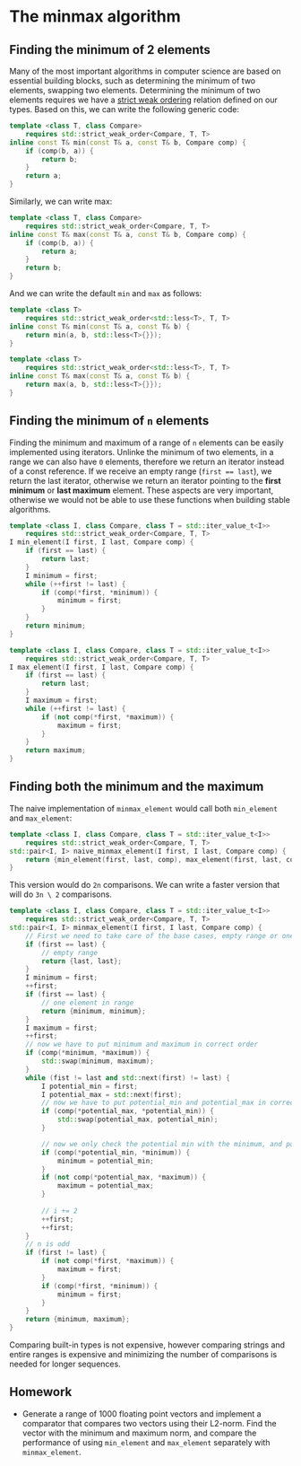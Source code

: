 # The minmax algorithm

## Finding the minimum of 2 elements

Many of the most important algorithms in computer science are based on essential building blocks, such as determining the minimum of two elements, swapping two elements. Determining the minimum of two elements requires we have a [strict weak ordering](https://en.cppreference.com/w/cpp/concepts/strict_weak_order) relation defined on our types. Based on this, we can write the following generic code:
```c++
template <class T, class Compare>
    requires std::strict_weak_order<Compare, T, T>
inline const T& min(const T& a, const T& b, Compare comp) {
    if (comp(b, a)) {
        return b;
    }
    return a;
} 
```

Similarly, we can write max:
```c++
template <class T, class Compare>
    requires std::strict_weak_order<Compare, T, T>
inline const T& max(const T& a, const T& b, Compare comp) {
    if (comp(b, a)) {
        return a;
    }
    return b;
} 
```

And we can write the default `min` and `max` as follows:
```c++
template <class T>
    requires std::strict_weak_order<std::less<T>, T, T>
inline const T& min(const T& a, const T& b) {
    return min(a, b, std::less<T>{}});
}

template <class T>
    requires std::strict_weak_order<std::less<T>, T, T>
inline const T& max(const T& a, const T& b) {
    return max(a, b, std::less<T>{}});
}
```

## Finding the minimum of `n` elements

Finding the minimum and maximum of a range of `n` elements can be easily implemented using iterators. Unlinke the minimum of two elements, in a range we can also have `0` elements, therefore we return an iterator instead of a const reference. If we receive an empty range (`first == last`), we return the last iterator, otherwise we return an iterator pointing to the **first minimum** or **last maximum** element. These aspects are very important, otherwise we would not be able to use these functions when building stable algorithms.
```c++
template <class I, class Compare, class T = std::iter_value_t<I>>
    requires std::strict_weak_order<Compare, T, T>
I min_element(I first, I last, Compare comp) {
    if (first == last) {
        return last;
    }
    I minimum = first;
    while (++first != last) {
        if (comp(*first, *minimum)) {
            minimum = first;
        }
    }
    return minimum;
}

template <class I, class Compare, class T = std::iter_value_t<I>>
    requires std::strict_weak_order<Compare, T, T>
I max_element(I first, I last, Compare comp) {
    if (first == last) {
        return last;
    }
    I maximum = first;
    while (++first != last) {
        if (not comp(*first, *maximum)) {
            maximum = first;
        }
    }
    return maximum;
}
```

## Finding both the minimum and the maximum

The naive implementation of `minmax_element` would call both `min_element` and `max_element`:
```c++
template <class I, class Compare, class T = std::iter_value_t<I>>
    requires std::strict_weak_order<Compare, T, T>
std::pair<I, I> naive_minmax_element(I first, I last, Compare comp) {
    return {min_element(first, last, comp), max_element(first, last, comp)};
}
```
This version would do `2n` comparisons. We can write a faster version that will do `3n \ 2` comparisons.
```c++
template <class I, class Compare, class T = std::iter_value_t<I>>
    requires std::strict_weak_order<Compare, T, T>
std::pair<I, I> minmax_element(I first, I last, Compare comp) {
    // First we need to take care of the base cases, empty range or one element in range
    if (first == last) {
        // empty range
        return {last, last};
    }
    I minimum = first;
    ++first;
    if (first == last) {
        // one element in range
        return {minimum, minimum};
    }
    I maximum = first;
    ++first;
    // now we have to put minimum and maximum in correct order
    if (comp(*minimum, *maximum)) {
        std::swap(minimum, maximum);
    }
    while (fist != last and std::next(first) != last) {
        I potential_min = first;
        I potential_max = std::next(first);
        // now we have to put potential_min and potential_max in correct order
        if (comp(*potential_max, *potential_min)) {
            std::swap(potential_max, potential_min);
        }

        // now we only check the potential min with the minimum, and potential max with the maximum
        if (comp(*potential_min, *minimum)) {
            minimum = potential_min;
        }
        if (not comp(*potential_max, *maximum)) {
            maximum = potential_max;
        }
        
        // i += 2
        ++first;
        ++first;
    }
    // n is odd
    if (first != last) {
        if (not comp(*first, *maximum)) {
            maximum = first;
        }
        if (comp(*first, *minimum)) {
            minimum = first;
        }
    }
    return {minimum, maximum};
}
```

Comparing built-in types is not expensive, however comparing strings and entire ranges is expensive and minimizing the number of comparisons is needed for longer sequences.

## Homework
* Generate a range of 1000 floating point vectors and implement a comparator that compares two vectors using their L2-norm. Find the vector with the minimum and maximum norm, and compare the performance of using `min_element` and `max_element` separately with `minmax_element`.
